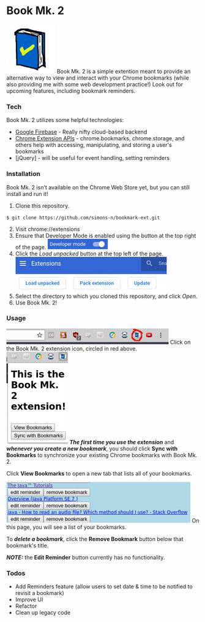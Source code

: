# Book Mk. 2
![](img/bkmk128.png)
Book Mk. 2 is a simple extention meant to provide an alternative way to view and interact with your Chrome bookmarks (while also providing me with some web development practice!)  Look out for upcoming features, including bookmark reminders.

### Tech

Book Mk. 2 utilizes some helpful technologies:

* [Google Firebase](https://firebase.google.com/) - Really nifty cloud-based backend
* [Chrome Extension APIs](https://developer.chrome.com/extensions/api_index) - chrome.bookmarks, chrome.storage, and others help with accessing, manipulating, and storing a user's bookmarks
* [jQuery] - will be useful for event handling, setting reminders

### Installation
Book Mk. 2 isn't available on the Chrome Web Store yet, but you can still install and run it!

1. Clone this repository.
```
$ git clone https://github.com/simons-n/bookmark-ext.git
```
2. Visit chrome://extensions
3. Ensure that Developer Mode is enabled using the button at the top right of the page.
![](figures/devmode.png)
4. Click the *Load unpacked* button at the top left of the page.
![](figures/loadunpacked.png)
5. Select the directory to which you cloned this repository, and click *Open*.  
6. Use Book Mk. 2!

### Usage
![](figures/icon.png)
Click on the Book Mk. 2 extension icon, circled in red above.
![](figures/popup.png)
***The first time you use the extension*** and ***whenever you create a new bookmark***, you should click **Sync with Bookmarks** to synchronize your existing Chrome bookmarks with Book Mk. 2.

Click **View Bookmarks** to open a new tab that lists all of your bookmarks.

![](figures/bkmklist.png)
On this page, you will see a list of your bookmarks.

To ***delete a bookmark***, click the **Remove Bookmark** button below that bookmark's title.

***NOTE:*** the **Edit Reminder** button currently has no functionality.

### Todos

 - Add Reminders feature (allow users to set date & time to be notified to revisit a bookmark)
 - Improve UI
 - Refactor
 - Clean up legacy code
